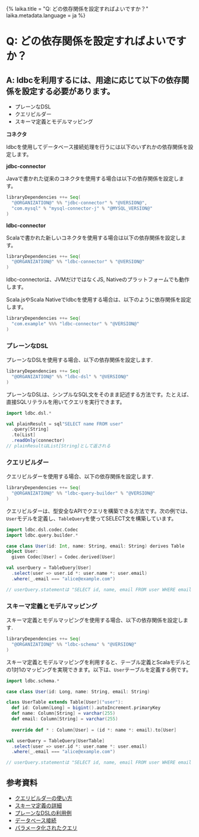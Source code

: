 {%
  laika.title = "Q: どの依存関係を設定すればよいですか？"
  laika.metadata.language = ja
%}

# Q: どの依存関係を設定すればよいですか？

## A: ldbcを利用するには、用途に応じて以下の依存関係を設定する必要があります。

- プレーンなDSL  
- クエリビルダー  
- スキーマ定義とモデルマッピング  

**コネクタ**

ldbcを使用してデータベース接続処理を行うには以下のいずれかの依存関係を設定します。

**jdbc-connector**

Javaで書かれた従来のコネクタを使用する場合は以下の依存関係を設定します。

```scala 3
libraryDependencies ++= Seq(
  "@ORGANIZATION@" %% "jdbc-connector" % "@VERSION@",
  "com.mysql" % "mysql-connector-j" % "@MYSQL_VERSION@"
)
```

**ldbc-connector**

Scalaで書かれた新しいコネクタを使用する場合は以下の依存関係を設定します。

```scala 3
libraryDependencies ++= Seq(
  "@ORGANIZATION@" %% "ldbc-connector" % "@VERSION@"
)
```

ldbc-connectorは、JVMだけではなくJS, Nativeのプラットフォームでも動作します。

Scala.jsやScala Nativeでldbcを使用する場合は、以下のように依存関係を設定します。

```scala 3
libraryDependencies ++= Seq(
  "com.example" %%% "ldbc-connector" % "@VERSION@"
)
```

### プレーンなDSL

プレーンなDSLを使用する場合、以下の依存関係を設定します.

```scala 3
libraryDependencies ++= Seq(
  "@ORGANIZATION@" %% "ldbc-dsl" % "@VERSION@"
)
```

プレーンなDSLは、シンプルなSQL文をそのまま記述する方法です。たとえば、直接SQLリテラルを用いてクエリを実行できます。

```scala
import ldbc.dsl.*

val plainResult = sql"SELECT name FROM user"
  .query[String]
  .to[List]
  .readOnly(connector)
// plainResultはList[String]として返される
```

### クエリビルダー

クエリビルダーを使用する場合、以下の依存関係を設定します.

```scala 3
libraryDependencies ++= Seq(
  "@ORGANIZATION@" %% "ldbc-query-builder" % "@VERSION@"
)
```

クエリビルダーは、型安全なAPIでクエリを構築できる方法です。次の例では、`User`モデルを定義し、`TableQuery`を使ってSELECT文を構築しています。

```scala 3
import ldbc.dsl.codec.Codec
import ldbc.query.builder.*

case class User(id: Int, name: String, email: String) derives Table
object User:
  given Codec[User] = Codec.derived[User]

val userQuery = TableQuery[User]
  .select(user => user.id *: user.name *: user.email)
  .where(_.email === "alice@example.com")

// userQuery.statementは "SELECT id, name, email FROM user WHERE email = ?" として生成される
```

### スキーマ定義とモデルマッピング

スキーマ定義とモデルマッピングを使用する場合、以下の依存関係を設定します.

```scala 3
libraryDependencies ++= Seq(
  "@ORGANIZATION@" %% "ldbc-schema" % "@VERSION@"
)
```

スキーマ定義とモデルマッピングを利用すると、テーブル定義とScalaモデルとの1対1のマッピングを実現できます。以下は、`User`テーブルを定義する例です。

```scala 3
import ldbc.schema.*

case class User(id: Long, name: String, email: String)

class UserTable extends Table[User]("user"):
  def id: Column[Long] = bigint().autoIncrement.primaryKey
  def name: Column[String] = varchar(255)
  def email: Column[String] = varchar(255)
  
  override def * : Column[User] = (id *: name *: email).to[User]

val userQuery = TableQuery[UserTable]
  .select(user => user.id *: user.name *: user.email)
  .where(_.email === "alice@example.com")

// userQuery.statementは "SELECT id, name, email FROM user WHERE email = ?" として生成される
```

## 参考資料
- [クエリビルダーの使い方](/ja/tutorial/Query-Builder.md)
- [スキーマ定義の詳細](/ja/tutorial/Schema.md)
- [プレーンなDSLの利用例](/ja/tutorial/Selecting-Data.md)
- [データベース接続](/ja/tutorial/Connection.md)
- [パラメータ化されたクエリ](/ja/tutorial/Parameterized-Queries.md)
